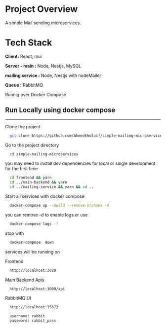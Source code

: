 
# Project Overview

A simple Mail sending microservices.




# Tech Stack

**Client:** React, mui

**Server - main :** Node, Nestjs, MySQL

**mailing service :** Node, Nestjs with nodeMailer

**Queue :** RabbitMQ

Runnig over Docker Compose



## Run Locally using docker compose
---
Clone the project

```bash
  git clone https://github.com/Ahmedkholaif/simple-mailing-microservices.git
```

Go to the project directory

```bash
  cd simple-mailing-microservices
```

you may need to install dev dependencies for local or single development for the first time

```bash
  cd frontend && yarn
  cd ../main-backend && yarn
  cd ../mailing-service && yarn && cd ..
```

Start all services with docker compose

```bash
  docker-compose up --build --remove-orphans -d
```
you can remove -d to enable logs
or use

```bash
  docker-compose logs -f
```

stop with

```bash
  docker-compose  down
```
services will be running on

Frontend
```bash
  http://localhost:3020
```

Main Backend Apis
```bash
  http://localhost:3000/api
```

RabbitMQ UI
```bash
  http://localhost:15672

  username: rabbit
  password: rabbit_pass
```